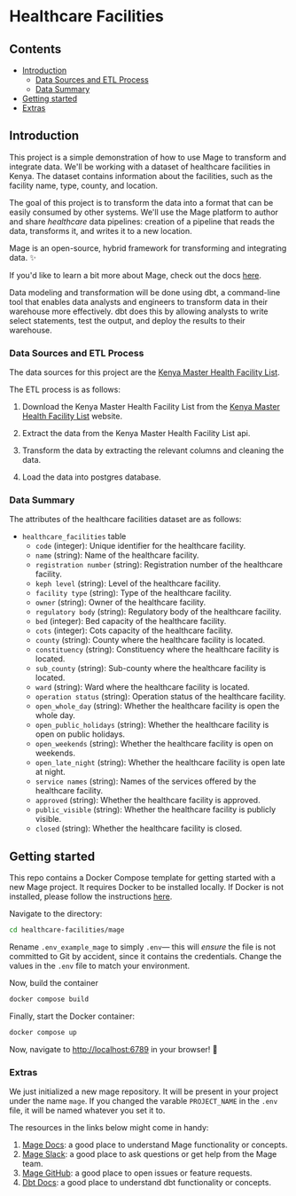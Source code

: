 # Healthcare Facilities

## Contents

- [Introduction](#introduction)
  - [Data Sources and ETL Process](#data-sources-and-etl-process)
  - [Data Summary](#data-summary)
- [Getting started](#getting-started)
- [Extras](#extras)

## Introduction

This project is a simple demonstration of how to use Mage to transform and integrate data. We'll be working with a dataset of healthcare facilities in Kenya. The dataset contains information about the facilities, such as the facility name, type, county, and location.

The goal of this project is to transform the data into a format that can be easily consumed by other systems. We'll use the Mage platform to author and share _healthcare_ data pipelines: creation of a pipeline that reads the data, transforms it, and writes it to a new location.

Mage is an open-source, hybrid framework for transforming and integrating data. ✨

If you'd like to learn a bit more about Mage, check out the docs [here](https://docs.mage.ai/introduction/overview).

Data modeling and transformation will be done using dbt, a command-line tool that enables data analysts and engineers to transform data in their warehouse more effectively. dbt does this by allowing analysts to write select statements, test the output, and deploy the results to their warehouse.

### Data Sources and ETL Process  

The data sources for this project are the [Kenya Master Health Facility List](https://kmhfr.health.go.ke/public/facilities).

The ETL process is as follows:

1. Download the Kenya Master Health Facility List from the [Kenya Master Health Facility List](https://kmhfr.health.go.ke/public/facilities) website.

2. Extract the data from the Kenya Master Health Facility List api.

3. Transform the data by extracting the relevant columns and cleaning the data.

4. Load the data into postgres database.

### Data Summary

The attributes of the healthcare facilities dataset are as follows:

- `healthcare_facilities` table
  - `code` (integer): Unique identifier for the healthcare facility.
  - `name` (string): Name of the healthcare facility.
  - `registration number` (string): Registration number of the healthcare facility.
  - `keph level` (string): Level of the healthcare facility.
  - `facility type` (string): Type of the healthcare facility.
  - `owner` (string): Owner of the healthcare facility.
  - `regulatory body` (string): Regulatory body of the healthcare facility.
  - `bed` (integer): Bed capacity of the healthcare facility.
  - `cots` (integer): Cots capacity of the healthcare facility.
  - `county` (string): County where the healthcare facility is located.
  - `constituency` (string): Constituency where the healthcare facility is located.
  - `sub_county` (string): Sub-county where the healthcare facility is located.
  - `ward` (string): Ward where the healthcare facility is located.
  - `operation status` (string): Operation status of the healthcare facility.
  - `open_whole_day` (string): Whether the healthcare facility is open the whole day.
  - `open_public_holidays` (string): Whether the healthcare facility is open on public holidays.
  - `open_weekends` (string): Whether the healthcare facility is open on weekends.
  - `open_late_night` (string): Whether the healthcare facility is open late at night.
  - `service names` (string): Names of the services offered by the healthcare facility.
  - `approved` (string): Whether the healthcare facility is approved.
  - `public_visible` (string): Whether the healthcare facility is publicly visible.
  - `closed` (string): Whether the healthcare facility is closed.

## Getting started

This repo contains a Docker Compose template for getting started with a new Mage project. It requires Docker to be installed locally. If Docker is not installed, please follow the instructions [here](https://docs.docker.com/get-docker/).

Navigate to the directory:

```bash
cd healthcare-facilities/mage
```

Rename `.env_example_mage` to simply `.env`— this will _ensure_ the file is not committed to Git by accident, since it contains the credentials. Change the values in the `.env` file to match your environment.

Now, build the container

```bash
docker compose build
```

Finally, start the Docker container:

```bash
docker compose up
```

Now, navigate to <http://localhost:6789> in your browser! 🚀

### Extras

We just initialized a new mage repository. It will be present in your project under the name `mage`. If you changed the varable `PROJECT_NAME` in the `.env` file, it will be named whatever you set it to.

The resources in the links below might come in handy:

1. [Mage Docs](https://docs.mage.ai/introduction/overview): a good place to understand Mage functionality or concepts.
2. [Mage Slack](https://www.mage.ai/chat): a good place to ask questions or get help from the Mage team.
3. [Mage GitHub](https://github.com/mage-ai/mage-ai): a good place to open issues or feature requests.
4. [Dbt Docs](https://docs.getdbt.com/docs/introduction): a good place to understand dbt functionality or concepts.
